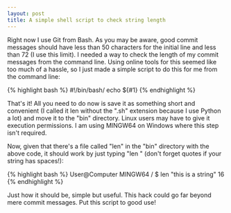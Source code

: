 ```yaml
---
layout: post
title: A simple shell script to check string length
---
```


Right now I use Git from Bash. As you may be aware, good commit messages should have less than 50 characters for the initial line and less than 72 (I use this limit). I needed a way to check the length of my commit messages from the command line. Using online tools for this seemed like too much of a hassle, so I just made a simple script to do this for me from the command line:

{% highlight bash %}
#!/bin/bash/
echo ${#1}
{% endhighlight %}

That's it! All you need to do now is save it as something short and convenient (I called it len without the ".sh" extension because I use Python a lot) and move it to the "bin" directory. Linux users may have to give it execution permissions. I am using MINGW64 on Windows where this step isn't required.

Now, given that there's a file called "len" in the "bin" directory with the above code, it should work by just typing "len <string>" (don't forget quotes if your string has spaces!):

{% highlight bash %}
User@Computer MINGW64 /
$ len "this is a string"
16
{% endhighlight %}

Just how it should be, simple but useful. This hack could go far beyond mere commit messages. Put this script to good use!
